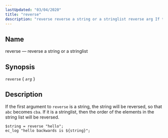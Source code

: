 ```yaml
---
lastUpdated: "03/04/2020"
title: "reverse"
description: "reverse reverse a string or a stringlist reverse arg If the first argument to reverse is a string the string will be reversed so that abc becomes cba If it is a stringlist then the order of the elements in the string list will be reversed Example 16 123 reverse..."
---
```


<a name="sieve.ref.reverse"></a> 
## Name

reverse — reverse a string or a stringlist

## Synopsis

`reverse` { *`arg`* }

<a name="idp31155792"></a> 
## Description

If the first argument to `reverse` is a string, the string will be reversed, so that `abc` becomes `cba`. If it is a stringlist, then the order of the elements in the string list will be reversed.

<a name="example.reverse"></a> 


```
$string = reverse "hello";
ec_log "hello backwards is ${string}";
```